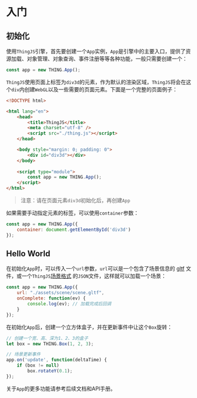 # 入门

## 初始化
使用`ThingJS`引擎，首先要创建一个`App`实例，`App`是引擎中的主要入口，提供了资源加载、对象管理、对象查询、事件注册等等各种功能，一般只需要创建一个：

```javascript
const app = new THING.App();
```

`ThingJS`使用页面上标签为`div3d`的元素，作为默认的渲染区域，`ThingJS`将会在这个`div`内创建`WebGL`以及一些需要的页面元素。下面是一个完整的页面例子：
```html
<!DOCTYPE html>

<html lang="en">
    <head>
        <title>ThingJS</title>
        <meta charset="utf-8" />
        <script src="./thing.js"></script>
    </head>

    <body style="margin: 0; padding: 0">
        <div id="div3d"></div>
    </body>
    
    <script type="module">
        const app = new THING.App();
    </script>
</html>
```
> 注意：请在页面元素`div3d`初始化后，再创建`App`

如果需要手动指定元素的标签，可以使用`container`参数：
```javascript
const app = new THING.App({
    container: document.getElementById('div3d')
});
```
## Hello World
在初始化`App`时，可以传入一个`url`参数，`url`可以是一个包含了场景信息的 <a href="https://www.khronos.org/gltf/">gltf</a> 文件，或一个`ThingJS`<a href="">场景格式</a> 的`JSON`文件，这样就可以加载一个场景：
```javascript
const app = new THING.App({
    url: "./assets/scene/scene.gltf",
    onComplete: function(ev) {
        console.log(ev); // 加载完成后回调
    }
});
```

在初始化`App`后，创建一个立方体盒子，并在更新事件中让这个`Box`旋转：
```javascript
// 创建一个宽、高、深为1、2、3的盒子
let box = new THING.Box(1, 2, 3);

// 场景更新事件
app.on('update', function(deltaTime) {
    if (box != null)
        box.rotateY(0.1);
});
```

关于`App`的更多功能请参考后续文档和API手册。


